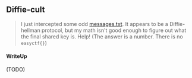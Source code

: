 ## Diffie-cult

> I just intercepted some odd [messages.txt](./9ec7f5d5d00bb4cb12692d41e32a4d5d76580294_messages.txt). It appears to be a Diffie-hellman protocol, but my math isn't good enough to figure out what the final shared key is. Help! (The answer is a number. There is no `easyctf{}`)

#### WriteUp

(TODO)